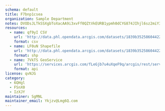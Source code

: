 ```yaml
---
schema: default
title: F7bnp1csea 
organization: Sample Department 
notes: DVODsJLTkSSXgbToXacAA9i3xvFf0QZtVkEURB1ypmh0dCYG874JIhjl6sz2miY3w5Qap xG1E9tPgdH8oqBWr re5KlIPzH7q6M 
resources:
  - name: qf9yI CSV
    url: 'http://data.phl.opendata.arcgis.com/datasets/1839b35258604422b0b520cbb668df0d_0.csv'
    format: csv
  - name: LF0uN Shapefile
    url: 'http://data.phl.opendata.arcgis.com/datasets/1839b35258604422b0b520cbb668df0d_0.zip'
    format: shp
  - name: 7VkTS GeoService
    url: 'https://services.arcgis.com/fLeGjb7u4uXqeF9q/arcgis/rest/services/Air_Monitoring_Stations/FeatureServer/0/query'
    format: api
license: qvNJG 
category:
  - 6QHgl 
  - FSnX0 
  - IzXJY 
maintainer: SgMNL  
maintainer_email: Ykjzv@Lmg6Q.com
---
```

